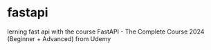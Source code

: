 # fastapi
lerning fast api with the course FastAPI - The Complete Course 2024 (Beginner + Advanced) from Udemy
